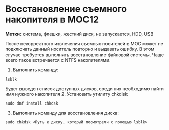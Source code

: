 # Восстановление съемного накопителя в МОС12
**Метки:** система, флешки, жесткий диск, не запускается, HDD, USB


После некорректного извлечения съемных носителей в МОС может не подключать данный носитель повторно и выдавать ошибку. В этом случае требуется выполнить восстановление файловой системы. Чаще всего такое встречается с NTFS накопителями.

1. Выполнить команду:
```
lsblk
```
Будет выведен список доступных дисков, среди них необходимо найти имя нужного накопителя
2. Установить утилиту chkdisk
```
sudo dnf install chkdsk
```
3. Выполнить команду для восстановления диска:
```
sudo chkdsk <Путь к диску, который посмотрели с помощью lsblk>
```
